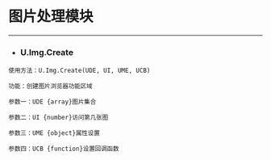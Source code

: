 # 图片处理模块

---

* ### U.Img.Create

```
使用方法：U.Img.Create(UDE, UI, UME, UCB)

功能：创建图片浏览器功能区域

参数一：UDE {array}图片集合

参数二：UI {number}访问第几张图

参数三：UME {object}属性设置

参数四：UCB {function}设置回调函数
```



